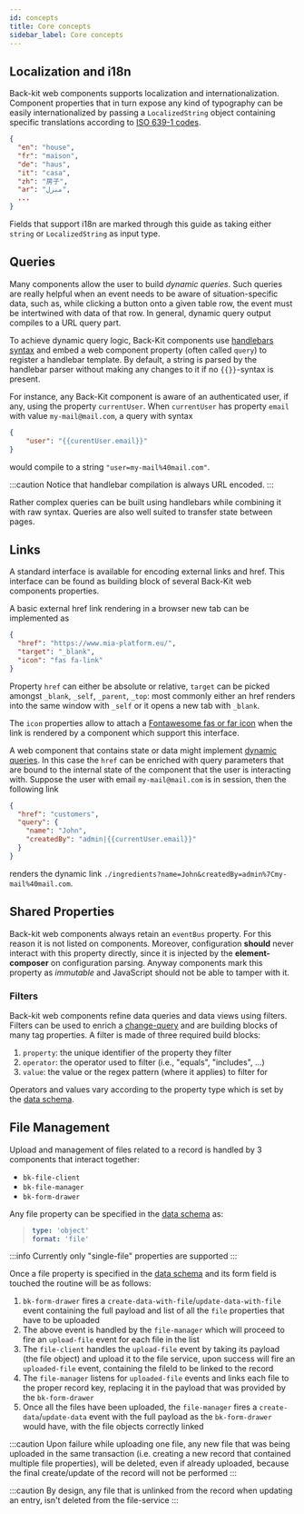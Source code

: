 ```yaml
---
id: concepts
title: Core concepts
sidebar_label: Core concepts
---
```


## Localization and i18n

Back-kit web components supports localization and internationalization. Component properties that in turn expose any kind of typography can be easily internationalized by passing a `LocalizedString` object containing specific translations according to [ISO 639-1 codes](https://www.loc.gov/standards/iso639-2/php/code_list.php).

```json
{
  "en": "house",
  "fr": "maison",
  "de": "haus",
  "it": "casa",
  "zh": "房子",
  "ar": "منزل",
  ...
}
```

Fields that support i18n are marked through this guide as taking either `string` or `LocalizedString` as input type.

## Queries

Many components allow the user to build *dynamic queries*. Such queries are really helpful when an event needs to be aware of situation-specific data, such as, while clicking a button onto a given table row, the event must be intertwined with data of that row. In general, dynamic query output compiles to a URL query part.

To achieve dynamic query logic, Back-Kit components use [handlebars syntax](https://handlebarsjs.com/guide/expressions.html) and embed a web component property (often called `query`) to register a handlebar template. By default, a string is parsed by the handlebar parser without making any changes to it if no `{{}}`-syntax is present.

For instance, any Back-Kit component is aware of an authenticated user, if any, using the property `currentUser`. When `currentUser` has property `email` with value `my-mail@mail.com`, a query with syntax

```json
{
    "user": "{{curentUser.email}}"
}
```

would compile to a string `"user=my-mail%40mail.com"`.

:::caution
Notice that handlebar compilation is always URL encoded.
:::

Rather complex queries can be built using handlebars while combining it with raw syntax. Queries are also well suited to transfer state between pages.

## Links

A standard interface is available for encoding external links and href. This interface can be found as building block of
several Back-Kit web components properties.

A basic external href link rendering in a browser new tab can be implemented as

```json
{
  "href": "https://www.mia-platform.eu/",
  "target": "_blank",
  "icon": "fas fa-link"
}
```

Property `href` can either be absolute or relative, `target` can be picked amongst `_blank`, `_self`, `_parent`, `_top`: most commonly either an href renders into the same window with `_self` or it opens a new tab with `_blank`.

The `icon` properties allow to attach a [Fontawesome fas or far icon](https://fontawesome.com/v5.15/icons?d=gallery&p=2&s=regular,solid&m=free) when the link is rendered by a component which support this interface.

A web component that contains state or data might implement [dynamic queries](#queries). In this case the `href` can be enriched with query parameters that are bound to the internal state of the component that the user is interacting with. Suppose the user with email `my-mail@mail.com` is in session, then the following link

```json
{
  "href": "customers",
  "query": {
    "name": "John",
    "createdBy": "admin|{{currentUser.email}}"
  }
}
```

renders the dynamic link `./ingredients?name=John&createdBy=admin%7Cmy-mail%40mail.com`.

## Shared Properties

Back-kit web components always retain an `eventBus` property. For this reason it is not listed on components. Moreover, configuration **should** never interact with this property directly, since it is injected by the **element-composer** on configuration parsing. Anyway components mark this property as *immutable* and JavaScript should not be able to tamper with it.

### Filters

Back-kit web components refine data queries and data views using filters. Filters can be used to enrich a [change-query](events/events.md#change-query) and are building blocks of many tag properties. A filter is made of three required build blocks:

1. `property`: the unique identifier of the property they filter
2. `operator`: the operator used to filter (i.e., "equals", "includes", ...)
3. `value`: the value or the regex pattern (where it applies) to filter for

Operators and values vary according to the property type which is set by the [data schema](layout.md#data-schema).

## File Management

Upload and management of files related to a record is handled by 3 components that interact together:

- `bk-file-client`
- `bk-file-manager`
- `bk-form-drawer`

Any file property can be specified in the [data schema](layout.md#data-schema) as:

> ``` yaml
> type: 'object'
> format: 'file'
> ```

:::info
Currently only "single-file" properties are supported
:::

Once a file property is specified in the [data schema](layout.md#data-schema) and its form field is touched the routine will be as follows:

 1. `bk-form-drawer` fires a `create-data-with-file`/`update-data-with-file` event containing the full payload and list of all the `file` properties that have to be uploaded
 2. The above event is handled by the `file-manager` which will proceed to fire an `upload-file` event for each file in the list
 3. The `file-client` handles the `upload-file` event by taking its payload (the file object) and upload it to the file service, upon success will fire an `uploaded-file` event, containing the fileId to be linked to the record
 4. The `file-manager` listens for `uploaded-file` events and links each file to the proper record key, replacing it in the payload that was provided by the `bk-form-drawer`
 5. Once all the files have been uploaded, the `file-manager` fires a `create-data`/`update-data` event with the full payload as the `bk-form-drawer` would have, with the file objects correctly linked

:::caution
Upon failure while uploading one file, any new file that was being uploaded in the same transaction (i.e. creating a new record that contained multiple file properties), will be deleted, even if already uploaded, because the final create/update of the record will not be performed
:::

:::caution
By design, any file that is unlinked from the record when updating an entry, isn't deleted from the file-service
:::
